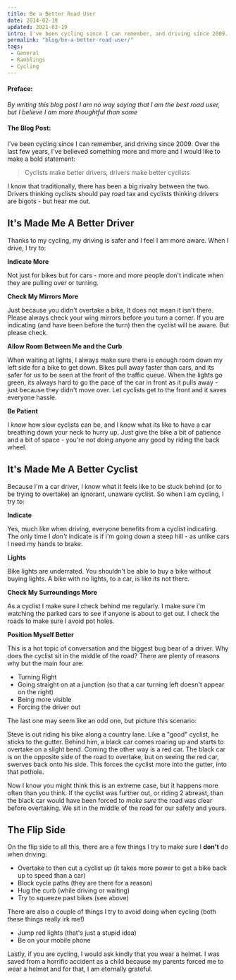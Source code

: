 ```yaml
---
title: Be a Better Road User
date: 2014-02-18
updated: 2021-03-19
intro: I've been cycling since I can remember, and driving since 2009. Over the last few years, I've believed something more and more and I would like to make a bold statement - Cyclists make better drivers, drivers make better cyclists
permalink: "blog/be-a-better-road-user/"
tags:
 - General
 - Ramblings
 - Cycling
---
```


#### Preface:

_By writing this blog post I am no way saying that I am the best road user, but I believe I am more thoughtful than some_

#### The Blog Post:

I've been cycling since I can remember, and driving since 2009. Over the last few years, I've believed something more and more and I would like to make a bold statement:

> Cyclists make better drivers, drivers make better cyclists

I know that traditionally, there has been a big rivalry between the two. Drivers thinking cyclists should pay road tax and cyclists thinking drivers are bigots - but hear me out.

## It's Made Me A Better Driver

Thanks to my cycling, my driving is safer and I feel I am more aware. When I drive, I try to:

**Indicate More**

Not just for bikes but for cars - more and more people don't indicate when they are pulling over or turning.

**Check My Mirrors More**

Just because you didn't overtake a bike, It does not mean it isn't there. Please always check your wing mirrors before you turn a corner. If you are indicating (and have been before the turn) then the cyclist will be aware. But please check.

**Allow Room Between Me and the Curb**

When waiting at lights, I always make sure there is enough room down my left side for a bike to get down. Bikes pull away faster than cars, and its safer for us to be seen at the front of the traffic queue. When the lights go green, its always hard to go the pace of the car in front as it pulls away - just because they didn't move over. Let cyclists get to the front and it saves everyone hassle.

**Be Patient**

I _know_ how slow cyclists can be, and I _know_ what its like to have a car breathing down your neck to hurry up. Just give the bike a bit of patience and a bit of space - you're not doing anyone any good by riding the back wheel.

## It's Made Me A Better Cyclist

Because I'm a car driver, I know what it feels like to be stuck behind (or to be trying to overtake) an ignorant, unaware cyclist. So when I am cycling, I try to:

**Indicate**

Yes, much like when driving, everyone benefits from a cyclist indicating. The only time I _don't_ indicate is if i'm going down a steep hill - as unlike cars I need my hands to brake.

**Lights**

Bike lights are underrated. You shouldn't be able to buy a bike without buying lights. A bike with no lights, to a car, is like its not there.

**Check My Surroundings More**

As a cyclist I make sure I check behind me regularly. I make sure i'm watching the parked cars to see if anyone is about to get out. I check the roads to make sure I avoid pot holes.

**Position Myself Better**

This is a hot topic of conversation and the biggest bug bear of a driver. Why does the cyclist sit in the middle of the road? There are plenty of reasons why but the main four are:

- Turning Right
- Going straight on at a junction (so that a car turning left doesn't appear on the right)
- Being more visible
- Forcing the driver out

The last one may seem like an odd one, but picture this scenario:

Steve is out riding his bike along a country lane. Like a "good" cyclist, he sticks to the gutter. Behind him, a black car comes roaring up and starts to overtake on a slight bend. Coming the other way is a red car. The black car is on the opposite side of the road to overtake, but on seeing the red car, swerves back onto his side. This forces the cyclist more into the gutter, into that pothole.

Now I know you might think this is an extreme case, but it happens more often than you think. If the cyclist was further out, or riding 2 abreast, than the black car would have been forced to _make sure_ the road was clear before overtaking. We sit in the middle of the road for our safety and yours.

## The Flip Side

On the flip side to all this, there are a few things I try to make sure I **don't** do when driving:

- Overtake to then cut a cyclist up (it takes more power to get a bike back up to speed than a car)
- Block cycle paths (they are there for a reason)
- Hug the curb (while driving or waiting)
- Try to squeeze past bikes (see above)

There are also a couple of things I try to avoid doing when cycling (both these things really irk me!)

- Jump red lights (that's just a stupid idea)
- Be on your mobile phone

Lastly, if you are cycling, I would ask kindly that you wear a helmet. I was saved from a horrific accident as a child because my parents forced me to wear a helmet and for that, I am eternally grateful.
